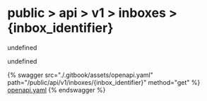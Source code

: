 # public > api > v1 > inboxes > {inbox_identifier}

undefined

undefined


{% swagger src="./.gitbook/assets/openapi.yaml" path="/public/api/v1/inboxes/{inbox_identifier}" method="get" %}
[openapi.yaml](<./.gitbook/assets/openapi.yaml>)
{% endswagger %}